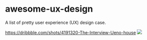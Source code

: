 # awesome-ux-design
A list of pretty user experience (UX) design case.


https://dribbble.com/shots/4191320-The-Interview-Ueno-house
![](https://cdn.dribbble.com/users/43577/screenshots/4191320/dribbble_house_zoom_5.gif)

